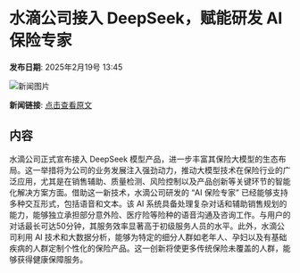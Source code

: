 # ​水滴公司接入 DeepSeek，赋能研发 AI 保险专家

**发布日期**: 2025年2月19号 13:45

![新闻图片](https://pic.chinaz.com/picmap/202305301503482001_2.jpg)

**新闻链接**: [点击查看原文](https://www.aibase.com/zh/news/15513)

## 内容

水滴公司正式宣布接入 DeepSeek 模型产品，进一步丰富其保险大模型的生态布局。这一举措将为公司的业务发展注入强劲动力，推动大模型技术在保险行业的广泛应用，尤其是在销售辅助、质量检测、风险控制以及产品创新等关键环节的智能化解决方案方面。借助这一新技术，水滴公司研发的 “AI 保险专家” 已经能够支持多种交互形式，包括语音和文本。该 AI 系统具备处理复杂对话和辅助销售规划的能力，能够独立承担部分意外险、医疗险等险种的语音沟通及咨询工作。与用户的对话最长可达50分钟，其服务效率显著高于初级服务人员的水平。此外，水滴公司利用 AI 技术和大数据分析，能够为特定的细分人群如老年人、孕妇以及有基础疾病的人群定制个性化的保险产品。这一创新将使更多传统保险未覆盖的人群，能够获得健康保障服务。
